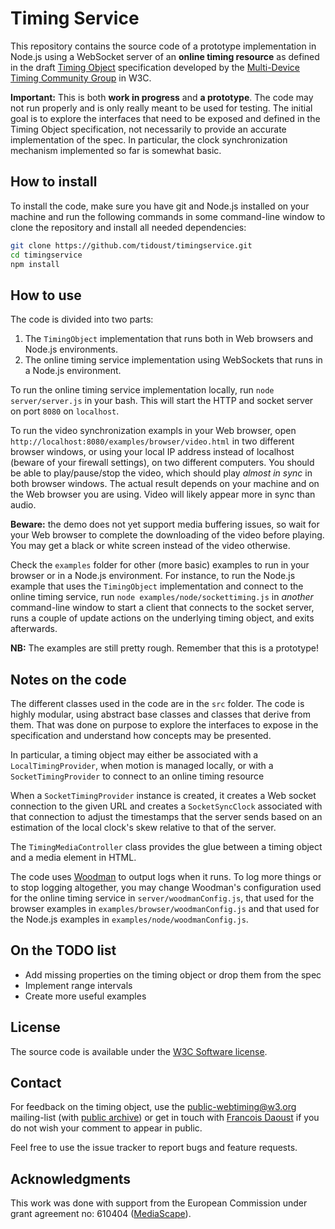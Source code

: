 # Timing Service

This repository contains the source code of a prototype implementation in Node.js using a WebSocket server of an **online timing resource** as defined in the draft [Timing Object](http://webtiming.github.io/timingobject/) specification developed by the [Multi-Device Timing Community Group](http://www.w3.org/Community/webtiming) in W3C.

**Important:** This is both **work in progress** and **a prototype**. The code may not run properly and is only really meant to be used for testing. The initial goal is to explore the interfaces that need to be exposed and defined in the Timing Object specification, not necessarily to provide an accurate implementation of the spec. In particular, the clock synchronization mechanism implemented so far is somewhat basic.

## How to install

To install the code, make sure you have git and Node.js installed on your machine and run the following commands in some command-line window to clone the repository and install all needed dependencies:

```bash
git clone https://github.com/tidoust/timingservice.git
cd timingservice
npm install
```

## How to use

The code is divided into two parts:

1. The `TimingObject` implementation that runs both in Web browsers and Node.js environments.
2. The online timing service implementation using WebSockets that runs in a Node.js environment.

To run the online timing service implementation locally, run `node server/server.js` in your bash. This will start the HTTP and socket server on port `8080` on `localhost`.

To run the video synchronization exampls in your Web browser, open `http://localhost:8080/examples/browser/video.html` in two different browser windows, or using your local IP address instead of localhost (beware of your firewall settings), on two different computers. You should be able to play/pause/stop the video, which should play *almost in sync* in both browser windows. The actual result depends on your machine and on the Web browser you are using. Video will likely appear more in sync than audio.

**Beware:** the demo does not yet support media buffering issues, so wait for your Web browser to complete the downloading of the video before playing. You may get a black or white screen instead of the video otherwise.

Check the `examples` folder for other (more basic) examples to run in your browser or in a Node.js environment. For instance, to run the Node.js example that uses the `TimingObject` implementation and connect to the online timing service, run `node examples/node/sockettiming.js` in *another* command-line window to start a client that connects to the socket server, runs a couple of update actions on the underlying timing object, and exits afterwards.

**NB:** The examples are still pretty rough. Remember that this is a prototype!


## Notes on the code

The different classes used in the code are in the `src` folder. The code is highly modular, using abstract base classes and classes that derive from them. That was done on purpose to explore the interfaces to expose in the specification and understand how concepts may be presented.

In particular, a timing object may either be associated with a `LocalTimingProvider`, when motion is managed locally, or with a `SocketTimingProvider` to connect to an online timing resource

When a `SocketTimingProvider` instance is created, it creates a Web socket connection to the given URL and creates a `SocketSyncClock` associated with that connection to adjust the timestamps that the server sends based on an estimation of the local clock's skew relative to that of the server.

The `TimingMediaController` class provides the glue between a timing object and a media element in HTML.

The code uses [Woodman](http://joshfire.github.io/woodman/index.html) to output logs when it runs. To log more things or to stop logging altogether, you may change Woodman's configuration used for the online timing service in `server/woodmanConfig.js`, that used for the browser examples in `examples/browser/woodmanConfig.js` and that used for the Node.js examples in `examples/node/woodmanConfig.js`.


## On the TODO list

* Add missing properties on the timing object or drop them from the spec
* Implement range intervals
* Create more useful examples


## License

The source code is available under the <a href="http://www.w3.org/Consortium/Legal/2002/copyright-software-20021231">W3C Software license</a>.</p>

## Contact

For feedback on the timing object, use the [public-webtiming@w3.org](mailto:public-webtiming@w3.org) mailing-list (with [public archive](http://lists.w3.org/Archives/Public/public-webtiming/)) or get in touch with [Francois Daoust](mailto:fd@w3.org) if you do not wish your comment to appear in public.

Feel free to use the issue tracker to report bugs and feature requests.

## Acknowledgments

This work was done with support from the European Commission under grant agreement no: 610404 ([MediaScape](http://www.mediascapeproject.eu/)).